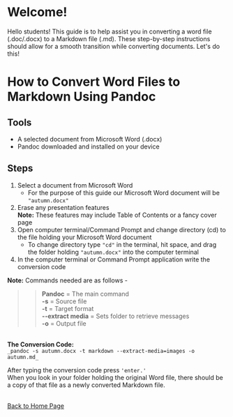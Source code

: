# Welcome! 
 Hello students! This guide is to help assist you in converting a word file (.doc/.docx) to a Markdown file (.md). These step-by-step instructions should allow for a smooth transition while converting documents. Let's do this!
# How to Convert Word Files to Markdown Using Pandoc 

## Tools 
-	A selected document from Microsoft Word (.docx)
-	Pandoc downloaded and installed on your device
## Steps 
1)	Select a document from Microsoft Word <br>
    - For the purpose of this guide our Microsoft Word document will be `"autumn.docx"`
2)	Erase any presentation features 
<br> **Note:** These features may include Table of Contents or a fancy cover page
3)	Open computer terminal/Command Prompt and change directory (cd) to the file holding your Microsoft Word document <br>
    - To change directory type `"cd"` in the terminal, hit space, and drag the folder holding `"autumn.docx"` into the computer terminal
4)	In the computer terminal or Command Prompt application write the conversion code

**Note:** Commands needed are as follows - <br>  
>>	**Pandoc** = The main command <br>
	**-s** = Source file <br>
	**-t** = Target format
	<br> **--extract media** = Sets folder to retrieve messages 
	<br> **-o** = Output file 

<br>**The Conversion Code:** <br>
`_pandoc -s autumn.docx -t markdown --extract-media=images -o autumn.md_`

After typing the conversion code press `'enter.'` <br> When you look in your folder holding the original Word file, there should be a copy of that file as a newly converted Markdown file. 
	 



<br>[Back to Home Page](index.md)